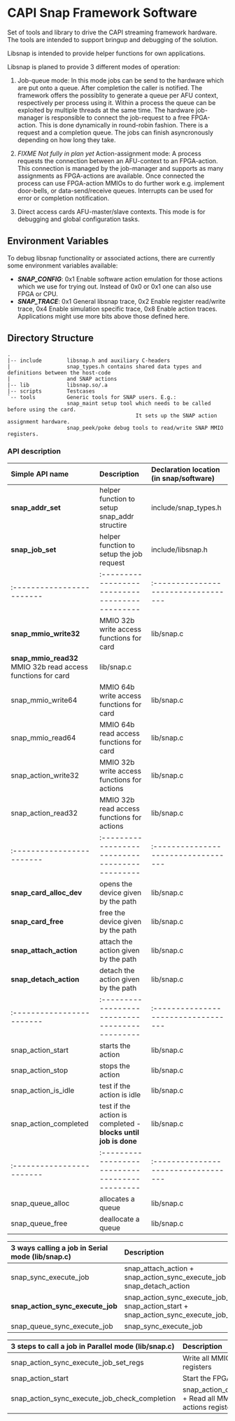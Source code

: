 # CAPI Snap Framework Software

Set of tools and library to drive the CAPI streaming framework hardware. The tools are intended to support bringup and debugging of the solution.

Libsnap is intended to provide helper functions for own applications.

Libsnap is planed to provide 3 different modes of operation:

1. Job-queue mode: In this mode jobs can be send to the hardware which are put onto a queue. After completion the caller is notified. The framework offers the possiblity to generate a queue per AFU context, respectively per process using it. Within a process the queue can be exploited by multiple threads at the same time. The hardware job-manager is responsible to connect the job-request to a free FPGA-action. This is done dynamically in round-robin fashion. There is a request and a completion queue. The jobs can finish asyncronously depending on how long they take.

2. *FIXME Not fully in plan yet* Action-assignment mode: A process requests the connection between an AFU-context to an FPGA-action. This connection is managed by the job-manager and supports as many assignments as FPGA-actions are available. Once connected the process can use FPGA-action MMIOs to do further work e.g. implement door-bells, or data-send/receive queues. Interrupts can be used for error or completion notification.

3. Direct access cards AFU-master/slave contexts. This mode is for debugging and global configuration tasks.

## Environment Variables

To debug libsnap functionality or associated actions, there are currently some environment variables available:
- ***SNAP_CONFIG***: 0x1 Enable software action emulation for those actions which we use for trying out. Instead of 0x0 or 0x1 one can also use FPGA or CPU.
- ***SNAP_TRACE***: 0x1 General libsnap trace, 0x2 Enable register read/write trace, 0x4 Enable simulation specific trace, 0x8 Enable action traces. Applications might use more bits above those defined here.

## Directory Structure

    .
    |-- include        libsnap.h and auxiliary C-headers
    |                  snap_types.h contains shared data types and definitions between the host-code
    |                  and SNAP actions
    |-- lib            libsnap.so/.a
    |-- scripts        Testcases
    `-- tools          Generic tools for SNAP users. E.g.:
                       snap_maint setup tool which needs to be called before using the card.
                                             It sets up the SNAP action assignment hardware.
                       snap_peek/poke debug tools to read/write SNAP MMIO registers.

### API description

| Simple API name         | Description                                  | Declaration location (in snap/software)
|:------------------------|:---------------------------------------------|:----------------------------------
| **snap_addr_set**       | helper function to setup snap_addr structire | include/snap_types.h
| **snap_job_set**        | helper function to setup the job request     | include/libsnap.h
|:------------------------|:---------------------------------------------|:----------------------------------
| **snap_mmio_write32**   | MMIO 32b write access functions for card     | lib/snap.c 
| **snap_mmio_read32**    MMIO 32b read access functions for card      | lib/snap.c 
| snap_mmio_write64       | MMIO 64b write access functions for card     | lib/snap.c 
| snap_mmio_read64        | MMIO 64b read access functions for card      | lib/snap.c 
| snap_action_write32     | MMIO 32b write access functions for actions  | lib/snap.c 
| snap_action_read32      | MMIO 32b read access functions for actions   | lib/snap.c 
|:------------------------|:---------------------------------------------|:----------------------------------
| **snap_card_alloc_dev** | opens the device given by the path           | lib/snap.c
| **snap_card_free**      | free the device given by the path            | lib/snap.c
| **snap_attach_action**  | attach the action given by the path          | lib/snap.c
| **snap_detach_action**  | detach the action given by the path          | lib/snap.c
|:------------------------|:---------------------------------------------|:----------------------------------
| snap_action_start       | starts the action                            | lib/snap.c
| snap_action_stop        | stops the action                             | lib/snap.c
| snap_action_is_idle     | test if the action is idle                   | lib/snap.c
| snap_action_completed   | test if the action is completed - **blocks until job is done** | lib/snap.c
|:------------------------|:---------------------------------------------|:----------------------------------
| snap_queue_alloc        | allocates a queue                            | lib/snap.c
| snap_queue_free         | deallocate a queue                           | lib/snap.c

| 3 ways calling a job in Serial mode (lib/snap.c)    | Description                                 
|:----------------------------------------------------|:-----------------------------------------------------------
| snap_sync_execute_job                               | snap_attach_action + snap_action_sync_execute_job + snap_detach_action
| **snap_action_sync_execute_job**                    | snap_action_sync_execute_job_set_regs + snap_action_start + snap_action_sync_execute_job_check_completion
| snap_queue_sync_execute_job                         | snap_sync_execute_job

| 3 steps to call a job in Parallel mode (lib/snap.c) | Description                                 
|:----------------------------------------------------|:---------------------------------------------
| snap_action_sync_execute_job_set_regs               | Write all MMIO actions registers
| snap_action_start                                   | Start the FPGA action
| snap_action_sync_execute_job_check_completion       | snap_action_completed + Read all MMIO actions registers

